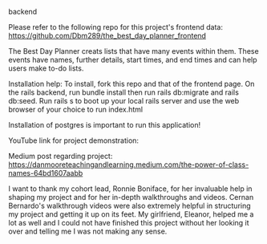 backend

Please refer to the following repo for this project's frontend data: https://github.com/Dbm289/the_best_day_planner_frontend

The Best Day Planner creats lists that have many events within them. These events have names, further details, start times, and end times and can help users make to-do lists. 

Installation help: To install, fork this repo and that of the frontend page. On the rails backend, run bundle install then run rails db:migrate and rails db:seed. Run rails s to boot up your local rails server and use the web browser of your choice to run index.html

Installation of postgres is important to run this application!

YouTube link for project demonstration:

Medium post regarding project: https://danmooreteachingandlearning.medium.com/the-power-of-class-names-64bd1607aabb

I want to thank my cohort lead, Ronnie Boniface, for her invaluable help in shaping my project and for her in-depth walkthroughs and videos. Cernan Bernardo's walkthrough videos were also extremely helpful in structuring my project and getting it up on its feet. My girlfriend, Eleanor, helped me a lot as well and I could not have finished this project without her looking it over and telling me I was not making any sense.

